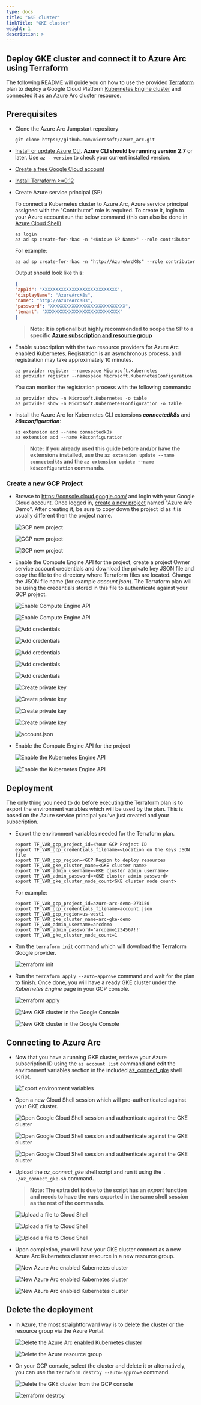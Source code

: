 ```yaml
---
type: docs
title: "GKE cluster"
linkTitle: "GKE cluster"
weight: 1
description: >
---
```


## Deploy GKE cluster and connect it to Azure Arc using Terraform

The following README will guide you on how to use the provided [Terraform](https://www.terraform.io/) plan to deploy a Google Cloud Platform [Kubernetes Engine cluster](https://cloud.google.com/kubernetes-engine) and connected it as an Azure Arc cluster resource.

## Prerequisites

* Clone the Azure Arc Jumpstart repository

    ```console
    git clone https://github.com/microsoft/azure_arc.git
    ```

* [Install or update Azure CLI](https://docs.microsoft.com/en-us/cli/azure/install-azure-cli?view=azure-cli-latest). **Azure CLI should be running version 2.7** or later. Use ```az --version``` to check your current installed version.

* [Create a free Google Cloud account](https://cloud.google.com/free)

* [Install Terraform >=0.12](https://learn.hashicorp.com/terraform/getting-started/install.html)

* Create Azure service principal (SP)

    To connect a Kubernetes cluster to Azure Arc, Azure service principal assigned with the "Contributor" role is required. To create it, login to your Azure account run the below command (this can also be done in [Azure Cloud Shell](https://shell.azure.com/)).

    ```console
    az login
    az ad sp create-for-rbac -n "<Unique SP Name>" --role contributor
    ```

    For example:

    ```console
    az ad sp create-for-rbac -n "http://AzureArcK8s" --role contributor
    ```

    Output should look like this:

    ```json
    {
    "appId": "XXXXXXXXXXXXXXXXXXXXXXXXXXXX",
    "displayName": "AzureArcK8s",
    "name": "http://AzureArcK8s",
    "password": "XXXXXXXXXXXXXXXXXXXXXXXXXXXX",
    "tenant": "XXXXXXXXXXXXXXXXXXXXXXXXXXXX"
    }
    ```

  > **Note: It is optional but highly recommended to scope the SP to a specific [Azure subscription and resource group](https://docs.microsoft.com/en-us/cli/azure/ad/sp?view=azure-cli-latest)**

* Enable subscription with the two resource providers for Azure Arc enabled Kubernetes. Registration is an asynchronous process, and registration may take approximately 10 minutes.

  ```console
  az provider register --namespace Microsoft.Kubernetes
  az provider register --namespace Microsoft.KubernetesConfiguration
  ```

  You can monitor the registration process with the following commands:

  ```console
  az provider show -n Microsoft.Kubernetes -o table
  az provider show -n Microsoft.KubernetesConfiguration -o table
  ```

* Install the Azure Arc for Kubernetes CLI extensions ***connectedk8s*** and ***k8sconfiguration***:

  ```console
  az extension add --name connectedk8s
  az extension add --name k8sconfiguration
  ```

  > **Note: If you already used this guide before and/or have the extensions installed, use the ```az extension update --name connectedk8s``` and the ```az extension update --name k8sconfiguration``` commands.**

### Create a new GCP Project

* Browse to https://console.cloud.google.com/ and login with your Google Cloud account. Once logged in, [create a new project](https://cloud.google.com/resource-manager/docs/creating-managing-projects) named "Azure Arc Demo". After creating it, be sure to copy down the project id as it is usually different then the project name.

  ![GCP new project](./01.png)

  ![GCP new project](./02.png)

  ![GCP new project](./03.png)

* Enable the Compute Engine API for the project, create a project Owner service account credentials and download the private key JSON file and copy the file to the directory where Terraform files are located. Change the JSON file name (for example *account.json*). The Terraform plan will be using the credentials stored in this file to authenticate against your GCP project.

  ![Enable Compute Engine API](./04.png)

  ![Enable Compute Engine API](./05.png)

  ![Add credentials](./06.png)

  ![Add credentials](./07.png)

  ![Add credentials](./08.png)

  ![Add credentials](./09.png)

  ![Add credentials](./10.png)

  ![Create private key](./11.png)

  ![Create private key](./12.png)

  ![Create private key](./13.png)

  ![Create private key](./14.png)

  ![account.json](./15.png)

* Enable the Compute Engine API for the project

  ![Enable the Kubernetes Engine API](./16.png)

  ![Enable the Kubernetes Engine API](./17.png)

## Deployment

The only thing you need to do before executing the Terraform plan is to export the environment variables which will be used by the plan. This is based on the Azure service principal you've just created and your subscription.  

* Export the environment variables needed for the Terraform plan.

  ```console
  export TF_VAR_gcp_project_id=<Your GCP Project ID
  export TF_VAR_gcp_credentials_filename=<Location on the Keys JSON file
  export TF_VAR_gcp_region=<GCP Region to deploy resources
  export TF_VAR_gke_cluster_name=<GKE cluster name>
  export TF_VAR_admin_username=<GKE cluster admin username>
  export TF_VAR_admin_password=<GKE cluster admin password>
  export TF_VAR_gke_cluster_node_count<GKE cluster node count>
  ```  

  For example:

  ```console
  export TF_VAR_gcp_project_id=azure-arc-demo-273150
  export TF_VAR_gcp_credentials_filename=account.json
  export TF_VAR_gcp_region=us-west1
  export TF_VAR_gke_cluster_name=arc-gke-demo
  export TF_VAR_admin_username=arcdemo
  export TF_VAR_admin_password='arcdemo1234567!!'
  export TF_VAR_gke_cluster_node_count=1
  ```

* Run the ```terraform init``` command which will download the Terraform Google provider.

  ![terraform init](./18.png)

* Run the ```terraform apply --auto-approve``` command and wait for the plan to finish. Once done, you will have a ready GKE cluster under the *Kubernetes Engine* page in your GCP console.

  ![terraform apply](./19.png)

  ![New GKE cluster in the Google Console](./20.png)

  ![New GKE cluster in the Google Console](./21.png)

## Connecting to Azure Arc

* Now that you have a running GKE cluster, retrieve your Azure subscription ID using the ```az account list``` command and edit the environment variables section in the included [az_connect_gke](https://github.com/microsoft/azure_arc/blob/main/azure_arc_k8s_jumpstart/gke/terraform/scripts/az_connect_gke.sh) shell script.

  ![Export environment variables](./22.png)

* Open a new Cloud Shell session which will pre-authenticated against your GKE cluster.

  ![Open Google Cloud Shell session and authenticate against the GKE cluster](./23.png)

  ![Open Google Cloud Shell session and authenticate against the GKE cluster](./24.png)

  ![Open Google Cloud Shell session and authenticate against the GKE cluster](./25.png)

* Upload the *az_connect_gke* shell script and run it using the ```. ./az_connect_gke.sh``` command.

  > **Note: The extra dot is due to the script has an *export* function and needs to have the vars exported in the same shell session as the rest of the commands.**

  ![Upload a file to Cloud Shell](./26.png)

  ![Upload a file to Cloud Shell](./27.png)

  ![Upload a file to Cloud Shell](./28.png)

* Upon completion, you will have your GKE cluster connect as a new Azure Arc Kubernetes cluster resource in a new resource group.

  ![New Azure Arc enabled Kubernetes cluster](./29.png)

  ![New Azure Arc enabled Kubernetes cluster](./30.png)

  ![New Azure Arc enabled Kubernetes cluster](./31.png)

## Delete the deployment

* In Azure, the most straightforward way is to delete the cluster or the resource group via the Azure Portal.

  ![Delete the Azure Arc enabled Kubernetes cluster](./32.png)

  ![Delete the Azure resource group](./33.png)

* On your GCP console, select the cluster and delete it or alternatively, you can use the ```terraform destroy --auto-approve``` command.

  ![Delete the GKE cluster from the GCP console](./34.png)

  ![terraform destroy](./35.png)
